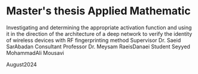 # Master's thesis Applied Mathematic
Investigating and determining the appropriate activation function and using it in the direction of the architecture of a deep network to verify the identity of wireless devices with RF fingerprinting method
Supervisor
Dr. Saeid SarAbadan
Consultant Professor
Dr. Meysam RaeisDanaei
Student
Seyyed MohammadAli Mousavi

 August2024
